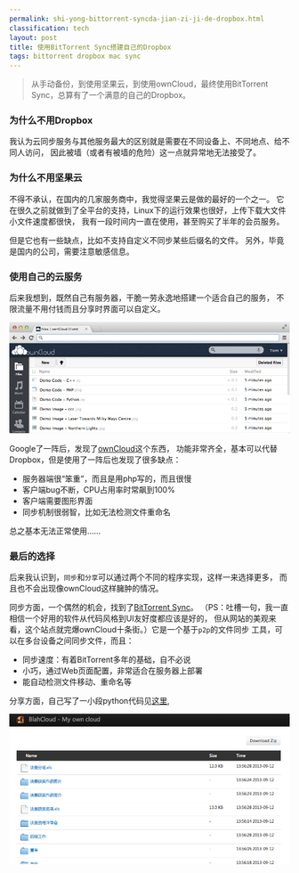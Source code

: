 ```yaml
---
permalink: shi-yong-bittorrent-syncda-jian-zi-ji-de-dropbox.html
classification: tech
layout: post
title: 使用BitTorrent Sync搭建自己的Dropbox
tags: bittorrent dropbox mac sync
---
```


> 从手动备份，到使用坚果云，到使用ownCloud，最终使用BitTorrent Sync，总算有了一个满意的自己的Dropbox。

### 为什么不用Dropbox

我认为云同步服务与其他服务最大的区别就是需要在不同设备上、不同地点、给不同人访问，
因此被墙（或者有被墙的危险）这一点就异常地无法接受了。

### 为什么不用坚果云

不得不承认，在国内的几家服务商中，我觉得坚果云是做的最好的一个之一。
它在很久之前就做到了全平台的支持，Linux下的运行效果也很好，上传下载大文件小文件速度都很快，
我有一段时间内一直在使用，甚至购买了半年的会员服务。

但是它也有一些缺点，比如不支持自定义不同步某些后缀名的文件。
另外，毕竟是国内的公司，需要注意敏感信息。

### 使用自己的云服务

后来我想到，既然自己有服务器，干脆一劳永逸地搭建一个适合自己的服务，
不限流量不用付钱而且分享时界面可以自定义。

![](images/oc5files.png)

Google了一阵后，发现了[ownCloud](http://owncloud.org)这个东西，
功能非常齐全，基本可以代替Dropbox，但是使用了一阵后也发现了很多缺点：

- 服务器端很“笨重”，而且是用php写的，而且很慢
- 客户端bug不断，CPU占用率时常飙到100%
- 客户端需要图形界面
- 同步机制很弱智，比如无法检测文件重命名

总之基本无法正常使用……

### 最后的选择

后来我认识到，`同步`和`分享`可以通过两个不同的程序实现，这样一来选择更多，
而且也不会出现像ownCloud这样臃肿的情况。

同步方面，一个偶然的机会，找到了[BitTorrent Sync](http://labs.bittorrent.com/experiments/sync.html)。
（PS：吐槽一句，我一直相信一个好用的软件从代码风格到UI友好度都应该是好的，
但从网站的美观来看，这个站点就完爆ownCloud十条街。）它是一个基于`p2p`的文件同步
工具，可以在多台设备之间同步文件，而且：

- 同步速度：有着BitTorrent多年的基础，自不必说
- 小巧，通过Web页面配置，非常适合在服务器上部署
- 能自动检测文件移动、重命名等

分享方面，自己写了一小段python代码见[这里](https://github.com/blahgeek/personal-file-sharing-center), 

![](images/cloud-share-screenshot.png)


